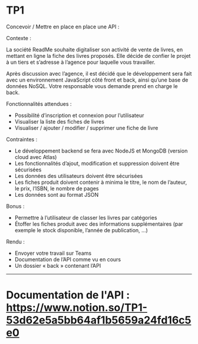 # TP1

Concevoir / Mettre en place en place une API :

Contexte :

La société ReadMe souhaite digitaliser son activité de vente de livres, en mettant en ligne la fiche des livres proposés. Elle décide de confier le projet à un tiers et s’adresse à l’agence pour laquelle vous travailler.

Après discussion avec l’agence, il est décidé que le développement sera fait avec un environnement JavaScript côté front et back, ainsi qu’une base de données NoSQL. Votre responsable vous demande prend en charge le back.

Fonctionnalités attendues :

- Possibilité d’inscription et connexion pour l’utilisateur
- Visualiser la liste des fiches de livres
- Visualiser / ajouter / modifier / supprimer une fiche de livre

Contraintes :

- Le développement backend se fera avec NodeJS et MongoDB (version cloud avec Atlas)
- Les fonctionnalités d’ajout, modification et suppression doivent être sécurisées
- Les données des utilisateurs doivent être sécurisées
- Les fiches produit doivent contenir à minima le titre, le nom de l’auteur, le prix, l’ISBN, le nombre de pages
- Les données sont au format JSON

Bonus :

- Permettre à l’utilisateur de classer les livres par catégories
- Étoffer les fiches produit avec des informations supplémentaires (par exemple le stock disponible, l’année de publication, …)

Rendu :

- Envoyer votre travail sur Teams
- Documentation de l’API comme vu en cours
- Un dossier « back » contenant l’API

---------------------------------------------------------------------------------------------------------------------------------------------------

# Documentation de l'API : https://www.notion.so/TP1-53d62e5a5bb64af1b5659a24fd16c5e0
